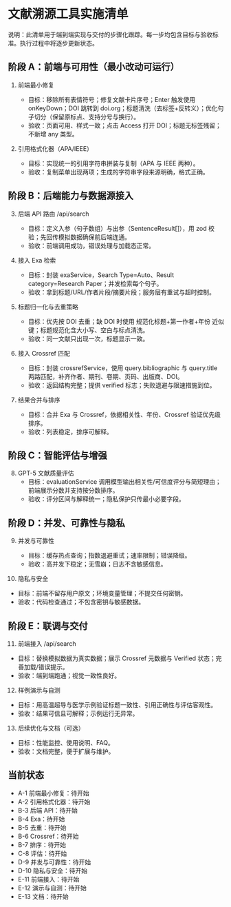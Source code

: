 # 文献溯源工具实施清单

说明：此清单用于端到端实现与交付的步骤化跟踪。每一步均包含目标与验收标准。执行过程中将逐步更新状态。

## 阶段 A：前端与可用性（最小改动可运行）

1. 前端最小修复

   - 目标：移除所有表情符号；修复文献卡片序号；Enter 触发使用 onKeyDown；DOI 跳转到 doi.org；标题清洗（去标签+反转义）；优化句子切分（保留原标点、支持分号与换行）。
   - 验收：页面可用、样式一致；点击 Access 打开 DOI；标题无标签残留；不新增 any 类型。
2. 引用格式化器（APA/IEEE）

   - 目标：实现统一的引用字符串拼装与复制（APA 与 IEEE 两种）。
   - 验收：复制菜单出现两项；生成的字符串字段来源明确，格式正确。

## 阶段 B：后端能力与数据源接入

3. 后端 API 路由 /api/search

   - 目标：定义入参（句子数组）与出参（SentenceResult[]），用 zod 校验；先回传模拟数据确保前后端连通。
   - 验收：前端调用成功，错误处理与加载态正常。
4. 接入 Exa 检索

   - 目标：封装 exaService，Search Type=Auto、Result category=Research Paper；并发检索每个句子。
   - 验收：拿到标题/URL/作者片段/摘要片段；服务层有重试与超时控制。
5. 标题归一化与去重策略

   - 目标：优先按 DOI 去重；缺 DOI 时使用 规范化标题+第一作者+年份 近似键；标题规范化含大小写、空白与标点清洗。
   - 验收：同一文献只出现一次，标题显示一致。
6. 接入 Crossref 匹配

   - 目标：封装 crossrefService，使用 query.bibliographic 与 query.title 两路匹配，补齐作者、期刊、卷期、页码、出版商、DOI。
   - 验收：返回结构完整；提供 verified 标志；失败退避与限速措施到位。
7. 结果合并与排序

   - 目标：合并 Exa 与 Crossref，依据相关性、年份、Crossref 验证优先级排序。
   - 验收：列表稳定，排序可解释。

## 阶段 C：智能评估与增强

8. GPT-5 文献质量评估
   - 目标：evaluationService 调用模型输出相关性/可信度评分与简短理由；前端展示分数并支持按分数排序。
   - 验收：评分区间与解释统一；隐私保护只传最小必要字段。

## 阶段 D：并发、可靠性与隐私

9. 并发与可靠性

   - 目标：缓存热点查询；指数退避重试；速率限制；错误降级。
   - 验收：高并发下稳定；无雪崩；日志不含敏感信息。
10. 隐私与安全

- 目标：前端不留存用户原文；环境变量管理；不提交任何密钥。
- 验收：代码检查通过；不包含密钥与敏感数据。

## 阶段 E：联调与交付

11. 前端接入 /api/search

- 目标：替换模拟数据为真实数据；展示 Crossref 元数据与 Verified 状态；完善加载/错误提示。
- 验收：端到端跑通；视觉一致性良好。

12. 样例演示与自测

- 目标：用高温超导与医学示例验证标题一致性、引用正确性与评估客观性。
- 验收：结果可信且可解释；示例运行无异常。

13. 后续优化与文档（可选）

- 目标：性能监控、使用说明、FAQ。
- 验收：文档完整，便于扩展与维护。

## 当前状态

- A-1 前端最小修复：待开始
- A-2 引用格式化器：待开始
- B-3 后端 API：待开始
- B-4 Exa：待开始
- B-5 去重：待开始
- B-6 Crossref：待开始
- B-7 排序：待开始
- C-8 评估：待开始
- D-9 并发与可靠性：待开始
- D-10 隐私与安全：待开始
- E-11 前端接入：待开始
- E-12 演示与自测：待开始
- E-13 文档：待开始
